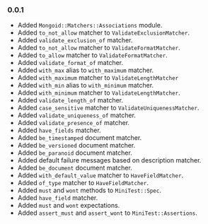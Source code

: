 ### 0.0.1

+ Added `Mongoid::Matchers::Associations` module.
+ Added `to_not_allow` matcher to `ValidateExclusionMatcher`.
+ Added `validate_exclusion_of` matcher.
+ Added `to_not_allow` matcher to `ValidateFormatMatcher`.
+ Added `to_allow` matcher to `ValidateFormatMatcher`.
+ Added `validate_format_of` matcher.
+ Added `with_max` alias to `with_maximum` matcher.
+ Added `with_maximum` matcher to `ValidateLengthMatcher`
+ Added `with_min` alias to `with_minimum` matcher.
+ Added `with_minimum` matcher to `ValidateLengthMatcher`.
+ Added `validate_length_of` matcher.
+ Added `case_sensitive` matcher to `ValidateUniquenessMatcher`.
+ Added `validate_uniqueness_of` matcher.
+ Added `validate_presence_of` matcher.
+ Added `have_fields` matcher.
+ Added `be_timestamped` document matcher.
+ Added `be_versioned` document matcher.
+ Added `be_paranoid` document matcher.
+ Added default failure messages based on description matcher.
+ Added `be_document` document matcher.
+ Added `with_default_value` matcher to `HaveFieldMatcher`.
+ Added `of_type` matcher to `HaveFieldMatcher`.
+ Added `must` and `wont` methods to `MiniTest::Spec`.
+ Added `have_field` matcher.
+ Added `must` and `wont` expectations.
+ Added `assert_must` and `assert_wont` to `MiniTest::Assertions`.
